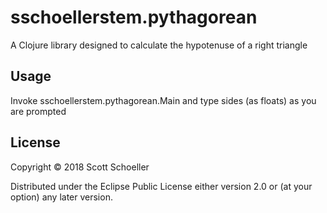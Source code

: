 # sschoellerstem.pythagorean

A Clojure library designed to calculate the hypotenuse of a right triangle

## Usage

Invoke sschoellerstem.pythagorean.Main and type sides (as floats) as you are prompted

## License

Copyright © 2018 Scott Schoeller

Distributed under the Eclipse Public License either version 2.0 or (at
your option) any later version.
